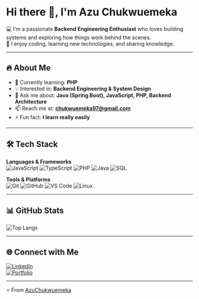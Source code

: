 # Hi there 👋, I'm Azu Chukwuemeka  

💻 I'm a passionate **Backend Engineering Enthusiast** who loves building systems and exploring how things work behind the scenes.  
🚀 I enjoy coding, learning new technologies, and sharing knowledge.  

---

## 🔥 About Me
- 🌱 Currently learning: **PHP**
- 💡 Interested in: **Backend Engineering & System Design**
- 💬 Ask me about: **Java (Spring Boot), JavaScript, PHP, Backend Architecture**
- 📫 Reach me at: **chukwuemeka97@gmail.com**
- ⚡ Fun fact: **I learn really easily**

---

## 🛠️ Tech Stack

**Languages & Frameworks**  
![JavaScript](https://img.shields.io/badge/JavaScript-F7DF1E?logo=javascript&logoColor=black)
![TypeScript](https://img.shields.io/badge/TypeScript-3178C6?logo=typescript&logoColor=white)
![PHP](https://img.shields.io/badge/PHP-777BB4?logo=php&logoColor=white)
![Java](https://img.shields.io/badge/Java-007396?logo=java&logoColor=white)
![SQL](https://img.shields.io/badge/SQL-003B57?logo=postgresql&logoColor=white)

**Tools & Platforms**  
![Git](https://img.shields.io/badge/Git-F05032?logo=git&logoColor=white)
![GitHub](https://img.shields.io/badge/GitHub-181717?logo=github&logoColor=white)
![VS Code](https://img.shields.io/badge/VS%20Code-0078D4?logo=visual-studio-code&logoColor=white)
![Linux](https://img.shields.io/badge/Linux-FCC624?logo=linux&logoColor=black)

---

## 📊 GitHub Stats
![Top Langs](https://github-readme-stats.vercel.app/api/top-langs/?username=AzuChukwuemeka&layout=compact&theme=radical)

---

## 🌐 Connect with Me

[![LinkedIn](https://img.shields.io/badge/LinkedIn-0077B5?logo=linkedin&logoColor=white)](https://www.linkedin.com/in/azu-chukwuemeka)  
[![Portfolio](https://img.shields.io/badge/Portfolio-000000?logo=github&logoColor=white)](https://github.com/AzuChukwuemeka)  

---

⭐️ From [AzuChukwuemeka](https://github.com/AzuChukwuemeka)
